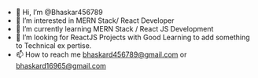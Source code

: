 - 👋 Hi, I’m @Bhaskar456789
- 👀 I’m interested in MERN Stack/ React Developer
- 🌱 I’m currently learning MERN Stack / React JS Development
- 💞️ I’m looking for ReactJS Projects with Good Learning to add something to Technical ex pertise.
- 📫 How to reach me bhaskard456789@gmail.com or bhaskard16965@gmail.com

<!---
Bhaskar456789/Bhaskar456789 is a ✨ special ✨ repository because its `README.md` (this file) appears on your GitHub profile.
You can click the Preview link to take a look at your changes.
--->
